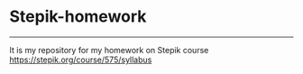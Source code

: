Stepik-homework
===
-------------------
It is my repository for my homework on Stepik course https://stepik.org/course/575/syllabus
